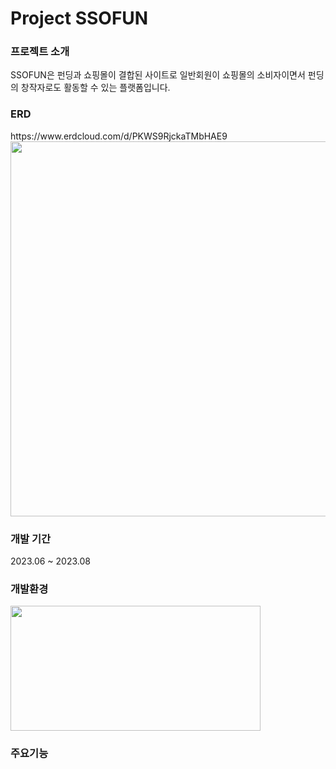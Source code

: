 <h1>Project SSOFUN</h1>




<h3>프로젝트 소개</h3>
SSOFUN은 펀딩과 쇼핑몰이 결합된 사이트로 일반회원이 쇼핑몰의 소비자이면서 펀딩의 창작자로도 활동할 수 있는 플랫폼입니다.

<h3>ERD</h3>
https://www.erdcloud.com/d/PKWS9RjckaTMbHAE9
<img width="900px" height="600px"  src="https://github.com/k-cielo/projectSsofun/assets/129083310/9748aadb-be74-4114-a698-614cdf1caae3"/>



<h3>개발 기간</h3>
2023.06 ~ 2023.08


<h3>개발환경</h3>
<img width="400px" height="200px"  src="https://github.com/k-cielo/projectSsofun/assets/129083310/1425f38f-1c2b-42fe-a99d-5a7865253aa4"/>





<h3>주요기능</h3>


